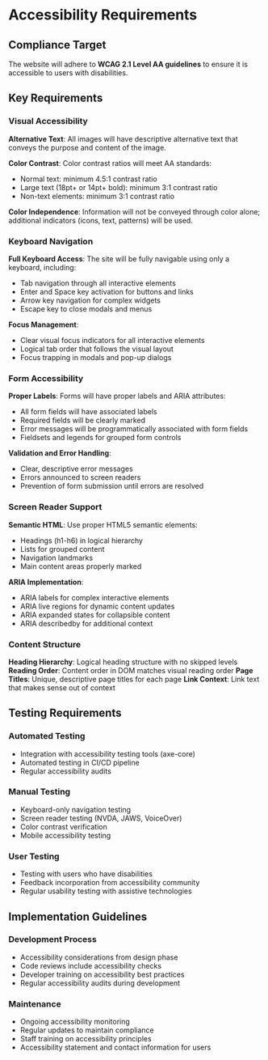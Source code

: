 # Accessibility Requirements

## Compliance Target

The website will adhere to **WCAG 2.1 Level AA guidelines** to ensure it is accessible to users with disabilities.

## Key Requirements

### Visual Accessibility

**Alternative Text**: All images will have descriptive alternative text that conveys the purpose and content of the image.

**Color Contrast**: Color contrast ratios will meet AA standards:
- Normal text: minimum 4.5:1 contrast ratio
- Large text (18pt+ or 14pt+ bold): minimum 3:1 contrast ratio
- Non-text elements: minimum 3:1 contrast ratio

**Color Independence**: Information will not be conveyed through color alone; additional indicators (icons, text, patterns) will be used.

### Keyboard Navigation

**Full Keyboard Access**: The site will be fully navigable using only a keyboard, including:
- Tab navigation through all interactive elements
- Enter and Space key activation for buttons and links
- Arrow key navigation for complex widgets
- Escape key to close modals and menus

**Focus Management**: 
- Clear visual focus indicators for all interactive elements
- Logical tab order that follows the visual layout
- Focus trapping in modals and pop-up dialogs

### Form Accessibility

**Proper Labels**: Forms will have proper labels and ARIA attributes:
- All form fields will have associated labels
- Required fields will be clearly marked
- Error messages will be programmatically associated with form fields
- Fieldsets and legends for grouped form controls

**Validation and Error Handling**:
- Clear, descriptive error messages
- Errors announced to screen readers
- Prevention of form submission until errors are resolved

### Screen Reader Support

**Semantic HTML**: Use proper HTML5 semantic elements:
- Headings (h1-h6) in logical hierarchy
- Lists for grouped content
- Navigation landmarks
- Main content areas properly marked

**ARIA Implementation**:
- ARIA labels for complex interactive elements
- ARIA live regions for dynamic content updates
- ARIA expanded states for collapsible content
- ARIA describedby for additional context

### Content Structure

**Heading Hierarchy**: Logical heading structure with no skipped levels
**Reading Order**: Content order in DOM matches visual reading order
**Page Titles**: Unique, descriptive page titles for each page
**Link Context**: Link text that makes sense out of context

## Testing Requirements

### Automated Testing
- Integration with accessibility testing tools (axe-core)
- Automated testing in CI/CD pipeline
- Regular accessibility audits

### Manual Testing
- Keyboard-only navigation testing
- Screen reader testing (NVDA, JAWS, VoiceOver)
- Color contrast verification
- Mobile accessibility testing

### User Testing
- Testing with users who have disabilities
- Feedback incorporation from accessibility community
- Regular usability testing with assistive technologies

## Implementation Guidelines

### Development Process
- Accessibility considerations from design phase
- Code reviews include accessibility checks
- Developer training on accessibility best practices
- Regular accessibility audits during development

### Maintenance
- Ongoing accessibility monitoring
- Regular updates to maintain compliance
- Staff training on accessibility principles
- Accessibility statement and contact information for users